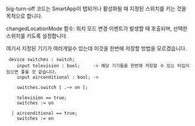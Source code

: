 big-turn-off 코드는 SmartApp이 탭되거나 활성화될 때 지정된 스위치를 키는 것을 목적으로 합니다.

changedLocationMode 함수: 위치 모드 변경 이벤트가 발생할 때 호출되며, 선택한 스위치를 키도록 설정합니다.

여기서 지정된 기기가 여러개일수 있는데 이것을 한번에 저장할 방법을 모르겠습니다.

```
 device switches : switch;
    input television : bool;     -> 해당 기기들을 한번에 저장할 수 있는 타입이 있으면 좋을 것 같습니다.
    input airconditional : bool; ->

    switches.switch [ .~> on ];

    television == true;
    switches := on

  | airconditional == true;
    switches := on
```
